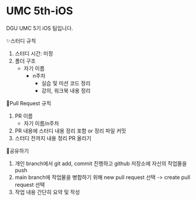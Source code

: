 # UMC 5th-iOS
DGU UMC 5기 iOS 팀입니다.

✨스터디 규칙
1. 스터디 시간: 미정
2. 폴더 구조
    - 자기 이름
        - n주차
            - 실습 및 미션 코드 정리
            - 강의, 워크북 내용 정리

🚀Pull Request 규칙
1. PR 이름
    - 자기 이름/n주차
2. PR 내용에 스터디 내용 정리 포함 or 정리 파일 커밋
3. 스터디 전까지 내용 정리 PR 올리기

🎈공유하기
1. 개인 branch에서 git add, commit 진행하고 github 저장소에 자신의 작업물을 push
2. main branch에 작업물을 병합하기 위해 new pull request 선택 -> create pull request 선택
3. 작업 내용 간단히 요약 및 작성
